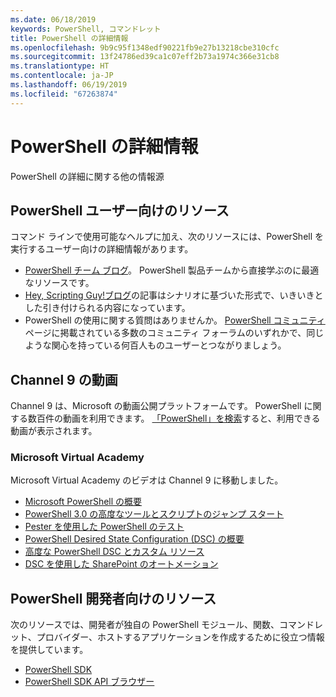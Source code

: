 ```yaml
---
ms.date: 06/18/2019
keywords: PowerShell, コマンドレット
title: PowerShell の詳細情報
ms.openlocfilehash: 9b9c95f1348edf90221fb9e27b13218cbe310cfc
ms.sourcegitcommit: 13f24786ed39ca1c07eff2b73a1974c366e31cb8
ms.translationtype: HT
ms.contentlocale: ja-JP
ms.lasthandoff: 06/19/2019
ms.locfileid: "67263874"
---
```

# <a name="more-powershell-learning"></a>PowerShell の詳細情報

PowerShell の詳細に関する他の情報源

## <a name="resources-for-powershell-users"></a>PowerShell ユーザー向けのリソース

コマンド ラインで使用可能なヘルプに加え、次のリソースには、PowerShell を実行するユーザー向けの詳細情報があります。

- [PowerShell チーム ブログ](https://devblogs.microsoft.com/powershell/)。 PowerShell 製品チームから直接学ぶのに最適なリソースです。
- [Hey, Scripting Guy!ブログ](https://devblogs.microsoft.com/scripting/)の記事はシナリオに基づいた形式で、いきいきとした引き付けられる内容になっています。
- PowerShell の使用に関する質問はありませんか。 [PowerShell コミュニティ](/powershell/#pivot=main&panel=community) ページに掲載されている多数のコミュニティ フォーラムのいずれかで、同じような関心を持っている何百人ものユーザーとつながりましょう。

## <a name="channel-9-videos"></a>Channel 9 の動画

Channel 9 は、Microsoft の動画公開プラットフォームです。 PowerShell に関する数百件の動画を利用できます。 [「PowerShell」を検索](https://channel9.msdn.com/Search?term=PowerShell&sortBy=top-rated)すると、利用できる動画が表示されます。

### <a name="microsoft-virtual-academy"></a>Microsoft Virtual Academy

Microsoft Virtual Academy のビデオは Channel 9 に移動しました。

- [Microsoft PowerShell の概要](https://channel9.msdn.com/Series/Getting-Started-with-Microsoft-PowerShell)
- [PowerShell 3.0 の高度なツールとスクリプトのジャンプ スタート](https://channel9.msdn.com/Series/Advanced-Tools-and-Scripting-with-PowerShell-3.0-Jump-Start)
- [Pester を使用した PowerShell のテスト](https://channel9.msdn.com/Series/Testing-PowerShell-with-Pester)
- [PowerShell Desired State Configuration (DSC) の概要](https://channel9.msdn.com/Series/Getting-Started-with-PowerShell-DSC)
- [高度な PowerShell DSC とカスタム リソース](https://channel9.msdn.com/Series/Advanced-PowerShell-DSC-and-Custom-Resources)
- [DSC を使用した SharePoint のオートメーション](https://channel9.msdn.com/Series/SharePoint-Automation-with-DSC)

## <a name="resources-for-powershell-developers"></a>PowerShell 開発者向けのリソース

次のリソースでは、開発者が独自の PowerShell モジュール、関数、コマンドレット、プロバイダー、ホストするアプリケーションを作成するために役立つ情報を提供しています。

- [PowerShell SDK](/powershell/developer/windows-powershell)
- [PowerShell SDK API ブラウザー](/dotnet/api/system.management.automation)
